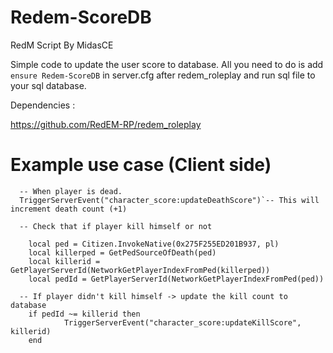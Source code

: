 # Redem-ScoreDB

RedM Script By MidasCE

Simple code to update the user score to database. All you need to do is add `ensure Redem-ScoreDB` in server.cfg after redem_roleplay and run sql file to your sql database.

Dependencies : 

https://github.com/RedEM-RP/redem_roleplay 

# Example use case (Client side)


```
  -- When player is dead.
  TriggerServerEvent("character_score:updateDeathScore")`-- This will increment death count (+1)

  -- Check that if player kill himself or not
  
	local ped = Citizen.InvokeNative(0x275F255ED201B937, pl)
	local killerped = GetPedSourceOfDeath(ped)
	local killerid = GetPlayerServerId(NetworkGetPlayerIndexFromPed(killerped))
	local pedId = GetPlayerServerId(NetworkGetPlayerIndexFromPed(ped))

  -- If player didn't kill himself -> update the kill count to database
	if pedId ~= killerid then
			TriggerServerEvent("character_score:updateKillScore", killerid)
	end
```
